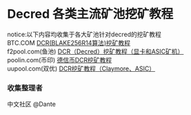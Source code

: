 # Decred 各类主流矿池挖矿教程

notice:以下内容均收集于各大矿池针对decred的挖矿教程 <br/>
BTC.COM [DCR(BLAKE256R14算法)挖矿教程](https://help.pool.btc.com/hc/zh-cn/sections/360003020771-DCR-BLAKE256R14%E7%AE%97%E6%B3%95-) </br>
f2pool.com(鱼池)  [DCR（Decred）挖矿教程（显卡和ASIC矿机）](https://blog.f2pool.com/zh/mining-tutorial/dcr) </br>
poolin.com(币印)  [德信币DCR挖矿教程](https://help.poolin.com/hc/zh-cn/sections/360001168172-%E5%BE%B7%E4%BF%A1%E5%B8%81DCR%E6%8C%96%E7%9F%BF%E6%95%99%E7%A8%8B) </br>
uupool.com(双优)  [DCR挖矿教程（Claymore、ASIC）](https://uupool.cn/course#DCR) </br>



### 收集整理者 
中文社区 @Dante
 
 
